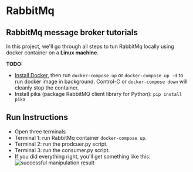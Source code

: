 # RabbitMq

## RabbitMq message broker tutorials

In this project, we'll go through all steps to tun RabbitMq locally using docker container on a **Linux machine**.

**TODO:**

- [Install Docker](https://docs.docker.com/engine/installation/), then
  run `docker-compose up` or `docker-compose up -d` to run docker image in background. Control-C or `docker-compose down` will cleanly stop the container.
- Install pika (package RabbitMQ client library for Python): `pip install pika`

## Run Instructions

- Open three terminals
- Terminal 1: run RabbitMq container `docker-compose up`.
- Terminal 2: run the prodcuer.py script.
- Terminal 3: run the consumer.py script.
- If you did everything right, you'll get something like this: ![successful manipulation result](img1.png)

